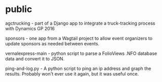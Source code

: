 # public

agctrucking - part of a Django app to integrate a truck-tracking process with Dynamics GP 2016

sponsors - one app from a Wagtail project to allow event organizers to update sponsors as needed between events.

vernalexpress-main - python script to parse a FolioViews .NFO database data and convert it to JSON.

ping-and-log.py - A python script to ping an ip address and graph the results. Probably won't ever use it again, but it was useful once.
